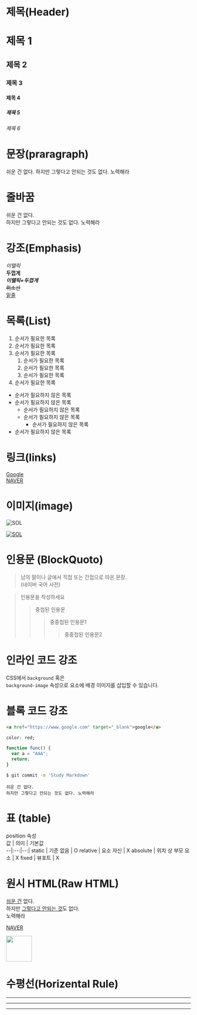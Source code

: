 # 제목(Header)

# 제목 1

## 제목 2

### 제목 3

#### 제목 4

##### 제목 5

###### 제목 6

# 문장(praragraph)

쉬운 건 없다.
하지만 그렇다고 안되는 것도 없다. 노력해라

# 줄바꿈

쉬운 건 없다. <br/>
하지만 그렇다고 안되는 것도 없다. 노력해라

# 강조(Emphasis)

_이텔릭_  
**두껍게**  
**_이텔릭+두껍게_**  
~~취소선~~  
<u>밑줄</u>

# 목록(List)

1. 순서가 필요한 목록
1. 순서가 필요한 목록
1. 순서가 필요한 목록
   1. 순서가 필요한 목록
   1. 순서가 필요한 목록
   1. 순서가 필요한 목록
1. 순서가 필요한 목록

- 순서가 필요하지 않은 목록
- 순서가 필요하지 않은 목록
  - 순서가 필요하지 않은 목록
  - 순서가 필요하지 않은 목록
    - 순서가 필요하지 않은 목록
- 순서가 필요하지 않은 목록

# 링크(links)

[Google](http://www.google.com)  
[NAVER](http://www.google.com "NAVER 로 이동!")

# 이미지(image)

![SOL](https://heropy.blog/css/images/logo.png)

[![SOL](https://heropy.blog/css/images/logo.png)](https://heropy.blog)

# 인용문 (BlockQuoto)

> 남의 말이나 글에서 직접 또는 간접으로 따온 문장.  
> (네이버 국어 사전)

> 인용문을 작성하세요
>
> > 중첩된 인용문
> >
> > > 중중첩된 인용문1
> > >
> > > > 중중첩된 인용문2

# 인라인 코드 강조

CSS에서 `background` 혹은  
 `background-image` 속성으로 요소에 배경 이미지를 삽입할 수 있습니다.

# 블록 코드 강조

```html
<a href="https://www.google.com" target="_blank">google</a>
```

```css
color: red;
```

```javascript
function func() {
  var a = "AAA";
  return;
}
```

```bash
$ git commit -m 'Study Markdown'
```

```Plaintext
쉬운 건 없다.
하지만 그렇다고 안되는 것도 없다. 노력해라
```

# 표 (table)

position 속성  
값 | 의미 | 기본값  
--|:--:|--:|
static | 기준 없음 | O
relative | 요소 자신 | X
absolute | 위치 상 부모 요소 | X
fixed | 뷰포트 | X

# 원시 HTML(Raw HTML)

<u>쉬운 건</u> 없다.  
하지만 <span style="text-decoration: underline">그렇다고 안되는 것</span>도 없다. <br/>
노력해라

<a href="https://naver.com"
target="_blank">NAVER</a>

<img width="70" src="https://heropy.blog/css/images/logo.png" />


# 수평선(Horizental Rule)

---
***

___